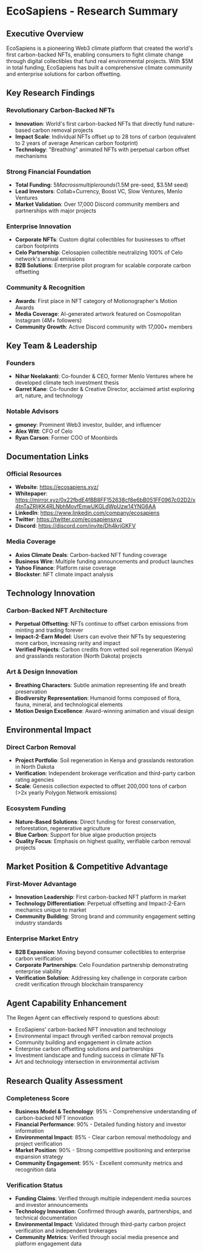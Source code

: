 # EcoSapiens - Research Summary

## Executive Overview

EcoSapiens is a pioneering Web3 climate platform that created the world's first carbon-backed NFTs, enabling consumers to fight climate change through digital collectibles that fund real environmental projects. With $5M in total funding, EcoSapiens has built a comprehensive climate community and enterprise solutions for carbon offsetting.

## Key Research Findings

### Revolutionary Carbon-Backed NFTs
- **Innovation**: World's first carbon-backed NFTs that directly fund nature-based carbon removal projects
- **Impact Scale**: Individual NFTs offset up to 28 tons of carbon (equivalent to 2 years of average American carbon footprint)
- **Technology**: "Breathing" animated NFTs with perpetual carbon offset mechanisms

### Strong Financial Foundation
- **Total Funding**: $5M across multiple rounds ($1.5M pre-seed, $3.5M seed)
- **Lead Investors**: Collab+Currency, Boost VC, Slow Ventures, Menlo Ventures
- **Market Validation**: Over 17,000 Discord community members and partnerships with major projects

### Enterprise Innovation
- **Corporate NFTs**: Custom digital collectibles for businesses to offset carbon footprints
- **Celo Partnership**: Celosapien collectible neutralizing 100% of Celo network's annual emissions
- **B2B Solutions**: Enterprise pilot program for scalable corporate carbon offsetting

### Community & Recognition
- **Awards**: First place in NFT category of Motionographer's Motion Awards
- **Media Coverage**: AI-generated artwork featured on Cosmopolitan Instagram (4M+ followers)
- **Community Growth**: Active Discord community with 17,000+ members

## Key Team & Leadership

### Founders
- **Nihar Neelakanti**: Co-founder & CEO, former Menlo Ventures where he developed climate tech investment thesis
- **Garret Kane**: Co-founder & Creative Director, acclaimed artist exploring art, nature, and technology

### Notable Advisors
- **gmoney**: Prominent Web3 investor, builder, and influencer
- **Alex Witt**: CFO of Celo
- **Ryan Carson**: Former COO of Moonbirds

## Documentation Links

### Official Resources
- **Website**: https://ecosapiens.xyz/
- **Whitepaper**: https://mirror.xyz/0x22fbdE4fBB8FF152638cf8e6bB051FF0967c02D2/x4tnTaZRljKK4RLNbhMovfEmwUKGLdWpUzw14YNG6AA
- **LinkedIn**: https://www.linkedin.com/company/ecosapiens
- **Twitter**: https://twitter.com/ecosapiensxyz
- **Discord**: https://discord.com/invite/Dh4krjGKFV

### Media Coverage
- **Axios Climate Deals**: Carbon-backed NFT funding coverage
- **Business Wire**: Multiple funding announcements and product launches
- **Yahoo Finance**: Platform raise coverage
- **Blockster**: NFT climate impact analysis

## Technology Innovation

### Carbon-Backed NFT Architecture
- **Perpetual Offsetting**: NFTs continue to offset carbon emissions from minting and trading forever
- **Impact-2-Earn Model**: Users can evolve their NFTs by sequestering more carbon, increasing rarity and impact
- **Verified Projects**: Carbon credits from vetted soil regeneration (Kenya) and grasslands restoration (North Dakota) projects

### Art & Design Innovation
- **Breathing Characters**: Subtle animation representing life and breath preservation
- **Biodiversity Representation**: Humanoid forms composed of flora, fauna, mineral, and technological elements
- **Motion Design Excellence**: Award-winning animation and visual design

## Environmental Impact

### Direct Carbon Removal
- **Project Portfolio**: Soil regeneration in Kenya and grasslands restoration in North Dakota
- **Verification**: Independent brokerage verification and third-party carbon rating agencies
- **Scale**: Genesis collection expected to offset 200,000 tons of carbon (>2x yearly Polygon Network emissions)

### Ecosystem Funding
- **Nature-Based Solutions**: Direct funding for forest conservation, reforestation, regenerative agriculture
- **Blue Carbon**: Support for blue algae production projects
- **Quality Focus**: Emphasis on highest quality, verifiable carbon removal projects

## Market Position & Competitive Advantage

### First-Mover Advantage
- **Innovation Leadership**: First carbon-backed NFT platform in market
- **Technology Differentiation**: Perpetual offsetting and Impact-2-Earn mechanics unique to market
- **Community Building**: Strong brand and community engagement setting industry standards

### Enterprise Market Entry
- **B2B Expansion**: Moving beyond consumer collectibles to enterprise carbon verification
- **Corporate Partnerships**: Celo Foundation partnership demonstrating enterprise viability
- **Verification Solution**: Addressing key challenge in corporate carbon credit verification through blockchain transparency

## Agent Capability Enhancement

The Regen Agent can effectively respond to questions about:
- EcoSapiens' carbon-backed NFT innovation and technology
- Environmental impact through verified carbon removal projects
- Community building and engagement in climate action
- Enterprise carbon offsetting solutions and partnerships
- Investment landscape and funding success in climate NFTs
- Art and technology intersection in environmental activism

## Research Quality Assessment

### Completeness Score
- **Business Model & Technology**: 95% - Comprehensive understanding of carbon-backed NFT innovation
- **Financial Performance**: 90% - Detailed funding history and investor information
- **Environmental Impact**: 85% - Clear carbon removal methodology and project verification
- **Market Position**: 90% - Strong competitive positioning and enterprise expansion strategy
- **Community Engagement**: 95% - Excellent community metrics and recognition data

### Verification Status
- **Funding Claims**: Verified through multiple independent media sources and investor announcements
- **Technology Innovation**: Confirmed through awards, partnerships, and technical documentation
- **Environmental Impact**: Validated through third-party carbon project verification and independent brokerages
- **Community Metrics**: Verified through social media presence and platform engagement data